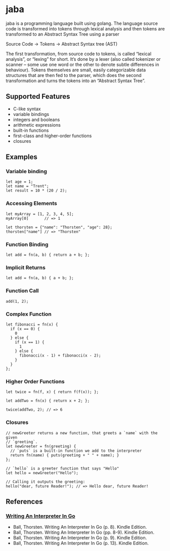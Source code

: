 # jaba
jaba is a programming language built using golang. The language source code is transformed into tokens through lexical analysis and then tokens are transformed to an Abstract Syntax Tree using a parser

Source Code -> Tokens -> Abstract Syntax tree (AST)

The first transformation, from source code to tokens, is called “lexical analysis”, or “lexing” for short. It’s done by a lexer (also called tokenizer or scanner – some use one word or the other to denote subtle differences in behaviour). 
Tokens themselves are small, easily categorizable data structures that are then fed to the parser, which does the second transformation and turns the tokens into an “Abstract Syntax Tree”.

## Supported Features
- C-like syntax
- variable bindings
- integers and booleans
- arithmetic expressions
- built-in functions
- first-class and higher-order functions
- closures

## Examples 

### Variable binding
```
let age = 1;
let name = "Trent";
let result = 10 * (20 / 2);
```
### Accessing Elements
```
let myArray = [1, 2, 3, 4, 5];
myArray[0]       // => 1

let thorsten = {"name": "Thorsten", "age": 28};
thorsten["name"] // => "Thorsten"
```
### Function Binding
```
let add = fn(a, b) { return a + b; };
```

### Implicit Returns
```
let add = fn(a, b) { a + b; };
```

### Function Call
```
add(1, 2);
```
### Complex Function
```
let fibonacci = fn(x) {
  if (x == 0) {
    0
  } else {
    if (x == 1) {
      1
    } else {
      fibonacci(x - 1) + fibonacci(x - 2);
    }
  }
};
```

### Higher Order Functions
```
let twice = fn(f, x) { return f(f(x)); };

let addTwo = fn(x) { return x + 2; };

twice(addTwo, 2); // => 6
```

### Closures
```
// newGreeter returns a new function, that greets a `name` with the given
// `greeting`.
let newGreeter = fn(greeting) {
  // `puts` is a built-in function we add to the interpreter
  return fn(name) { puts(greeting + " " + name); }
};

// `hello` is a greeter function that says "Hello"
let hello = newGreeter("Hello");

// Calling it outputs the greeting:
hello("dear, future Reader!"); // => Hello dear, future Reader!
```

## References 
### [ Writing An Interpreter In Go](https://interpreterbook.com/)
- Ball, Thorsten. Writing An Interpreter In Go (p. 8). Kindle Edition.
- Ball, Thorsten. Writing An Interpreter In Go (pp. 8-9). Kindle Edition.
- Ball, Thorsten. Writing An Interpreter In Go (p. 9). Kindle Edition.
- Ball, Thorsten. Writing An Interpreter In Go (p. 13). Kindle Edition. 
